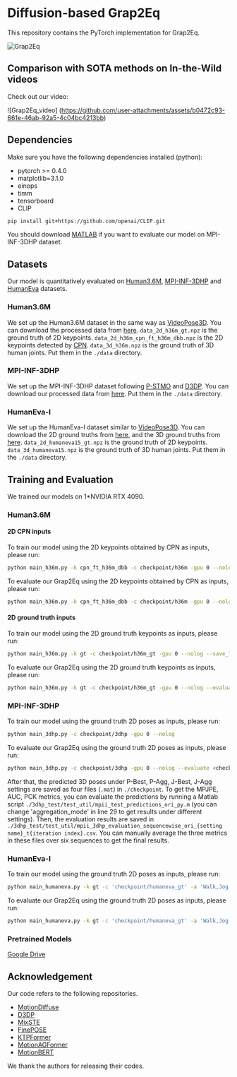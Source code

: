# Diffusion-based Grap2Eq

This repository contains the PyTorch implementation for Grap2Eq.

![Grap2Eq](https://github.com/user-attachments/assets/809a3530-cefa-4d5b-beaf-8750f19b7bb9)

## Comparison with SOTA methods on In-the-Wild videos

Check out our video:

![Grap2Eq_video] (https://github.com/user-attachments/assets/b0472c93-661e-46ab-92a5-4c04bc4213bb)

## Dependencies
Make sure you have the following dependencies installed (python):

* pytorch >= 0.4.0
* matplotlib=3.1.0
* einops
* timm
* tensorboard
* CLIP

```bash
pip install git+https://github.com/openai/CLIP.git
```

You should download [MATLAB](https://www.mathworks.com/products/matlab-online.html) if you want to evaluate our model on MPI-INF-3DHP dataset.

## Datasets

Our model is quantitatively evaluated on [Human3.6M](http://vision.imar.ro/human3.6m), [MPI-INF-3DHP](https://vcai.mpi-inf.mpg.de/3dhp-dataset/) and [HumanEva](http://humaneva.is.tue.mpg.de/) datasets. 

### Human3.6M
We set up the Human3.6M dataset in the same way as [VideoPose3D](https://github.com/facebookresearch/VideoPose3D/blob/master/DATASETS.md).  You can download the processed data from [here](https://drive.google.com/file/d/1FMgAf_I04GlweHMfgUKzB0CMwglxuwPe/view?usp=sharing).  `data_2d_h36m_gt.npz` is the ground truth of 2D keypoints. `data_2d_h36m_cpn_ft_h36m_dbb.npz` is the 2D keypoints detected by [CPN](https://github.com/GengDavid/pytorch-cpn).  `data_3d_h36m.npz` is the ground truth of 3D human joints. Put them in the `./data` directory.

### MPI-INF-3DHP
We set up the MPI-INF-3DHP dataset following [P-STMO](https://github.com/paTRICK-swk/P-STMO) and [D3DP](https://github.com/paTRICK-swk/D3DP/tree/main). You can download our processed data from [here](https://drive.google.com/file/d/1zOM_CvLr4Ngv6Cupz1H-tt1A6bQPd_yg/view?usp=share_link). Put them in the `./data` directory. 

### HumanEva-I
We set up the HumanEva-I dataset similar to [VideoPose3D](https://github.com/facebookresearch/VideoPose3D/blob/master/DATASETS.md). You can download the 2D ground truths from [here](https://drive.google.com/file/d/1UuW6iTdceNvhjEY2rFF9mzW93Fi1gMtz/view), and the 3D ground truths from [here](https://drive.google.com/file/d/1CtAJR_wTwfh4rEjQKKmABunkyQrvZ6tu/view). `data_2d_humaneva15_gt.npz` is the ground truth of 2D keypoints. `data_3d_humaneva15.npz` is the ground truth of 3D human joints. Put them in the `./data` directory.

## Training and Evaluation

We trained our models on 1*NVIDIA RTX 4090.

### Human3.6M

#### 2D CPN inputs
To train our model using the 2D keypoints obtained by CPN as inputs, please run:
```bash
python main_h36m.py -k cpn_ft_h36m_dbb -c checkpoint/h36m -gpu 0 --nolog
```

To evaluate our Grap2Eq using the 2D keypoints obtained by CPN as inputs, please run:
```bash
python main_h36m.py -k cpn_ft_h36m_dbb -c checkpoint/h36m -gpu 0 --nolog --evaluate <checkpoint_file> -num_proposals 20 -sampling_timesteps 10 --p2
```

#### 2D ground truth inputs
To train our model using the 2D ground truth keypoints as inputs, please run:
```bash
python main_h36m.py -k gt -c checkpoint/h36m_gt -gpu 0 --nolog --save_lmin 21 --save_lmax 23
```

To evaluate our Grap2Eq using the 2D ground truth keypoints as inputs, please run:
```bash
python main_h36m.py -k gt -c checkpoint/h36m_gt -gpu 0 --nolog --evaluate <checkpoint_file> -num_proposals 20 -sampling_timesteps 10 --p2
```

### MPI-INF-3DHP
To train our model using the ground truth 2D poses as inputs, please run:
```bash
python main_3dhp.py -c checkpoint/3dhp -gpu 0 --nolog
```

To evaluate our Grap2Eq using the ground truth 2D poses as inputs, please run:
```bash
python main_3dhp.py -c checkpoint/3dhp -gpu 0 --nolog --evaluate <checkpoint_file> -num_proposals 20 -sampling_timesteps 10
```
After that, the predicted 3D poses under P-Best, P-Agg, J-Best, J-Agg settings are saved as four files (`.mat`) in `./checkpoint`. To get the MPJPE, AUC, PCK metrics, you can evaluate the predictions by running a Matlab script `./3dhp_test/test_util/mpii_test_predictions_ori_py.m` (you can change 'aggregation_mode' in line 29 to get results under different settings). Then, the evaluation results are saved in `./3dhp_test/test_util/mpii_3dhp_evaluation_sequencewise_ori_{setting name}_t{iteration index}.csv`. You can manually average the three metrics in these files over six sequences to get the final results.

### HumanEva-I
To train our model using the ground truth 2D poses as inputs, please run:
```bash
python main_humaneva.py -k gt -c 'checkpoint/humaneva_gt' -a 'Walk,Jog' -gpu 0 --nolog
```

To evaluate our Grap2Eq using the ground truth 2D poses as inputs, please run:
```bash
python main_humaneva.py -k gt -c 'checkpoint/humaneva_gt' -a 'Walk,Jog' -gpu 0 --nolog --evaluate <checkpoint_file> --by-subject -num_proposals 20 -sampling_timesteps 10 --p2
```

### Pretrained Models
[Google Drive]()

## Acknowledgement
Our code refers to the following repositories.
* [MotionDiffuse](https://github.com/mingyuan-zhang/MotionDiffuse)
* [D3DP](https://github.com/paTRICK-swk/D3DP)
* [MixSTE](https://github.com/JinluZhang1126/MixSTE)
* [FinePOSE](https://github.com/PKU-ICST-MIPL/FinePOSE_CVPR2024)
* [KTPFormer](https://github.com/JihuaPeng/KTPFormer)
* [MotionAGFormer](https://github.com/TaatiTeam/MotionAGFormer)
* [MotionBERT](https://github.com/Walter0807/MotionBERT)

We thank the authors for releasing their codes.


